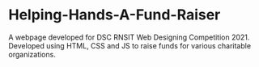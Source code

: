 # Helping-Hands-A-Fund-Raiser
A webpage developed for DSC RNSIT Web Designing Competition 2021.
Developed using HTML, CSS and JS to raise funds for various charitable
organizations.
